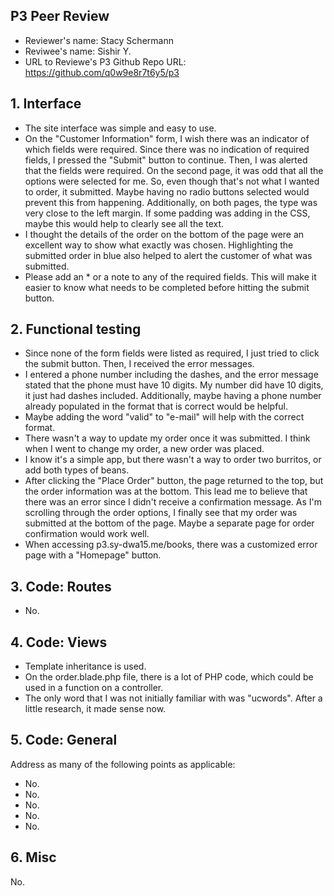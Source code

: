 ## P3 Peer Review

+ Reviewer's name: Stacy Schermann
+ Reviwee's name: Sishir Y.
+ URL to Reviewe's P3 Github Repo URL: https://github.com/q0w9e8r7t6y5/p3

## 1. Interface

+ The site interface was simple and easy to use.  
+ On the "Customer Information" form, I wish there was an indicator of which fields were required.
  Since there was no indication of required fields, I pressed the "Submit" button to continue.  Then, I was alerted that the fields were required.
  On the second page, it was odd that all the options were selected for me.  So, even though that's not what I wanted to order, it submitted.
  Maybe having no radio buttons selected would prevent this from happening.
  Additionally, on both pages, the type was very close to the left margin.  If some padding was adding in the CSS, maybe this would help to clearly see all the text.
+ I thought the details of the order on the bottom of the page were an excellent way to show what exactly was chosen.  Highlighting the submitted order in blue also helped to alert the customer of what was submitted.
+ Please add an * or a note to any of the required fields.  This will make it easier to know what needs to be completed before hitting the submit button.


## 2. Functional testing

+ Since none of the form fields were listed as required, I just tried to click the submit button.  Then, I received the error messages.
+ I entered a phone number including the dashes, and the error message stated that the phone must have 10 digits.  My number did have 10 digits, it just had dashes included.  Additionally, maybe having a phone number already populated in the format that is correct would be helpful.
+ Maybe adding the word "valid" to "e-mail" will help with the correct format.
+ There wasn't a way to update my order once it was submitted.  I think when I went to change my order, a new order was placed.
+ I know it's a simple app, but there wasn't a way to order two burritos, or add both types of beans.
+ After clicking the "Place Order" button, the page returned to the top, but the order information was at the bottom.  This lead me to believe that there was an error since I didn't receive a confirmation message.  As I'm scrolling through the order options, I finally see that my order was submitted at the bottom of the page.
    Maybe a separate page for order confirmation would work well.
+ When accessing p3.sy-dwa15.me/books, there was a customized error page with a "Homepage" button.


## 3. Code: Routes
+ No.  

## 4. Code: Views

+ Template inheritance is used.
+ On the order.blade.php file, there is a lot of PHP code, which could be used in a function on a controller.
+ The only word that I was not initially familiar with was "ucwords".  After a little research, it made sense now.

## 5. Code: General
Address as many of the following points as applicable:

+ No.
+ No.
+ No.
+ No.
+ No.

## 6. Misc
No.
